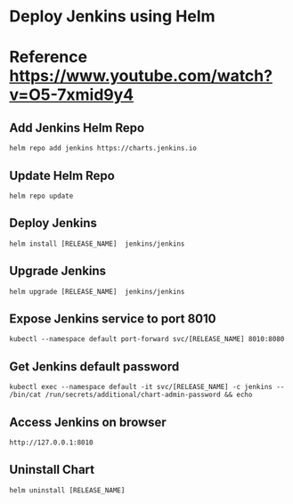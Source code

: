 # Deploy Jenkins using Helm 
# Reference https://www.youtube.com/watch?v=O5-7xmid9y4
## Add Jenkins Helm Repo 
```
helm repo add jenkins https://charts.jenkins.io
```

## Update Helm Repo
```
helm repo update
```

## Deploy Jenkins 

```
helm install [RELEASE_NAME]  jenkins/jenkins
```

## Upgrade Jenkins
```
helm upgrade [RELEASE_NAME]  jenkins/jenkins
```

## Expose Jenkins service to port 8010
```
kubectl --namespace default port-forward svc/[RELEASE_NAME] 8010:8080
```

## Get Jenkins default password
```
kubectl exec --namespace default -it svc/[RELEASE_NAME] -c jenkins -- /bin/cat /run/secrets/additional/chart-admin-password && echo
```
## Access Jenkins on browser
```
http://127.0.0.1:8010
```

## Uninstall Chart
```
helm uninstall [RELEASE_NAME]
```


